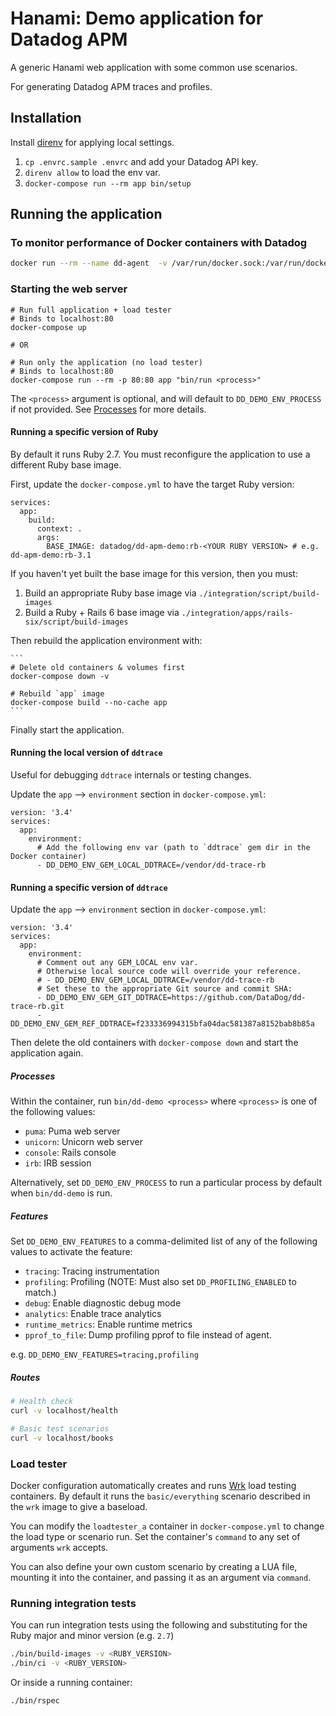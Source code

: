 # Hanami: Demo application for Datadog APM

A generic Hanami web application with some common use scenarios.

For generating Datadog APM traces and profiles.

## Installation

Install [direnv](https://github.com/direnv/direnv) for applying local settings.

1. `cp .envrc.sample .envrc` and add your Datadog API key.
2. `direnv allow` to load the env var.
3. `docker-compose run --rm app bin/setup`

## Running the application

### To monitor performance of Docker containers with Datadog

```sh
docker run --rm --name dd-agent  -v /var/run/docker.sock:/var/run/docker.sock:ro -v /proc/:/host/proc/:ro -v /sys/fs/cgroup/:/host/sys/fs/cgroup:ro -e API_KEY=$DD_API_KEY datadog/docker-dd-agent:latest
```

### Starting the web server

```
# Run full application + load tester
# Binds to localhost:80
docker-compose up

# OR

# Run only the application (no load tester)
# Binds to localhost:80
docker-compose run --rm -p 80:80 app "bin/run <process>"
```

The `<process>` argument is optional, and will default to `DD_DEMO_ENV_PROCESS` if not provided. See [Processes](#processes) for more details.

#### Running a specific version of Ruby

By default it runs Ruby 2.7. You must reconfigure the application to use a different Ruby base image.

First, update the `docker-compose.yml` to have the target Ruby version:

```
services:
  app:
    build:
      context: .
      args:
        BASE_IMAGE: datadog/dd-apm-demo:rb-<YOUR RUBY VERSION> # e.g. dd-apm-demo:rb-3.1
```

If you haven't yet built the base image for this version, then you must:

1. Build an appropriate Ruby base image via `./integration/script/build-images`
2. Build a Ruby + Rails 6 base image via `./integration/apps/rails-six/script/build-images`

Then rebuild the application environment with:

    ```
    # Delete old containers & volumes first
    docker-compose down -v

    # Rebuild `app` image
    docker-compose build --no-cache app
    ```

Finally start the application.

#### Running the local version of `ddtrace`

Useful for debugging `ddtrace` internals or testing changes.

Update the `app` --> `environment` section in `docker-compose.yml`:

```
version: '3.4'
services:
  app:
    environment:
      # Add the following env var (path to `ddtrace` gem dir in the Docker container)
      - DD_DEMO_ENV_GEM_LOCAL_DDTRACE=/vendor/dd-trace-rb
```

#### Running a specific version of `ddtrace`

Update the `app` --> `environment` section in `docker-compose.yml`:

```
version: '3.4'
services:
  app:
    environment:
      # Comment out any GEM_LOCAL env var.
      # Otherwise local source code will override your reference.
      # - DD_DEMO_ENV_GEM_LOCAL_DDTRACE=/vendor/dd-trace-rb
      # Set these to the appropriate Git source and commit SHA:
      - DD_DEMO_ENV_GEM_GIT_DDTRACE=https://github.com/DataDog/dd-trace-rb.git
      - DD_DEMO_ENV_GEM_REF_DDTRACE=f233336994315bfa04dac581387a8152bab8b85a
```

Then delete the old containers with `docker-compose down` and start the application again.

##### Processes

Within the container, run `bin/dd-demo <process>` where `<process>` is one of the following values:

 - `puma`: Puma web server
 - `unicorn`: Unicorn web server
 - `console`: Rails console
 - `irb`: IRB session

 Alternatively, set `DD_DEMO_ENV_PROCESS` to run a particular process by default when `bin/dd-demo` is run.

##### Features

Set `DD_DEMO_ENV_FEATURES` to a comma-delimited list of any of the following values to activate the feature:

 - `tracing`: Tracing instrumentation
 - `profiling`: Profiling (NOTE: Must also set `DD_PROFILING_ENABLED` to match.)
 - `debug`: Enable diagnostic debug mode
 - `analytics`: Enable trace analytics
 - `runtime_metrics`: Enable runtime metrics
 - `pprof_to_file`: Dump profiling pprof to file instead of agent.

e.g. `DD_DEMO_ENV_FEATURES=tracing,profiling`

##### Routes

```sh
# Health check
curl -v localhost/health

# Basic test scenarios
curl -v localhost/books
```

### Load tester

Docker configuration automatically creates and runs [Wrk](https://github.com/wg/wrk) load testing containers. By default it runs the `basic/everything` scenario described in the `wrk` image to give a baseload.

You can modify the `loadtester_a` container in `docker-compose.yml` to change the load type or scenario run. Set the container's `command` to any set of arguments `wrk` accepts.

You can also define your own custom scenario by creating a LUA file, mounting it into the container, and passing it as an argument via `command`.

### Running integration tests

You can run integration tests using the following and substituting for the Ruby major and minor version (e.g. `2.7`)

```sh
./bin/build-images -v <RUBY_VERSION>
./bin/ci -v <RUBY_VERSION>
```

Or inside a running container:

```sh
./bin/rspec
```
